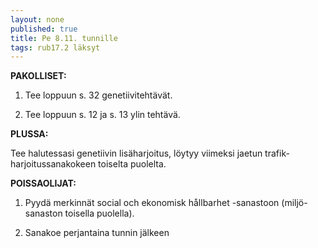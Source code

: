 ```yaml
---
layout: none
published: true
title: Pe 8.11. tunnille
tags: rub17.2 läksyt
---
```

**PAKOLLISET:**

1. Tee loppuun s. 32 genetiivitehtävät.

2. Tee loppuun s. 12 ja s. 13 ylin tehtävä.

**PLUSSA:**

Tee halutessasi genetiivin lisäharjoitus, löytyy viimeksi jaetun trafik-harjoitussanakokeen toiselta puolelta.

**POISSAOLIJAT:**

1. Pyydä merkinnät social och ekonomisk hållbarhet -sanastoon (miljö-sanaston toisella puolella). 

2. Sanakoe perjantaina tunnin jälkeen
